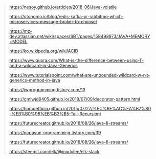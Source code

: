 > https://nesoy.github.io/articles/2018-06/Java-volatile
> 
> https://otonomo.io/blog/redis-kafka-or-rabbitmq-which-microservices-message-broker-to-choose/
>
> https://mz-dev.atlassian.net/wiki/spaces/SBT/pages/158498973/JAVA+MEMORY+MODEL
> 
> https://ko.wikipedia.org/wiki/ACID
>
> https://www.quora.com/What-is-the-difference-between-using-T-and-a-wildcard-in-Java-Generics
>
> https://www.tutorialspoint.com/what-are-unbounded-wildcard-w-r-t-generics-method-in-java
>
> https://jwprogramming.tistory.com/13
>
> https://gmlwjd9405.github.io/2018/07/09/decorator-pattern.html
>
> https://homoefficio.github.io/2015/07/27/%EC%9E%AC%EA%B7%80-%EB%B0%98%EB%B3%B5-Tail-Recursion/
>
> https://futurecreator.github.io/2018/08/26/java-8-streams/
>
> https://napasun-programming.tistory.com/39
> 
> https://futurecreator.github.io/2018/08/26/java-8-streams/
>
> https://steemit.com/elk/@modolee/elk-stack
